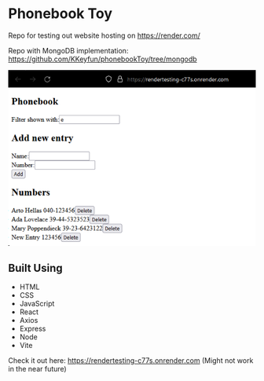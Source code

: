 # Phonebook Toy

Repo for testing out website hosting on https://render.com/

Repo with MongoDB implementation:
https://github.com/KKeyfun/phonebookToy/tree/mongodb

![Screenshot](https://github.com/KKeyfun/phonebookToy/blob/main/s5drtIb.png)

## Built Using
- HTML
- CSS
- JavaScript
- React
- Axios
- Express
- Node
- Vite

Check it out here: https://rendertesting-c77s.onrender.com
(Might not work in the near future)
